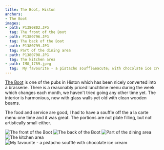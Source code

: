 ```yaml
---
title: The Boot, Histon
anchors:
- The Boot
images:
- path: P1380802.JPG
  tag: The front of the Boot
- path: P1380796.JPG
  tag: The back of the Boot
- path: P1380799.JPG
  tag: Part of the dining area
- path: P1380798.JPG
  tag: The kitchen area
- path: IMG_1759.jpeg
  tag:  My favourite - a pistacho souffl&eacute; with chocolate ice cream
---
```

[The Boot](https://boothiston.com/) is one of the pubs in Histon
which has been nicely converted into a brasserie. There is a
reasonably priced lunchtime menu during the week which changes each
month, we haven't tried going any other time yet. The interior is
harmonious, new with glass walls yet old with clean wooden beams.

The food and service are good, I had to have a souffle off the
a la carte menu one time and it was great. The portions are not
plate filling, but not artistically small either.

![The front of the Boot](P1380802.JPG)
![The back of the Boot](P1380796.JPG)
![Part of the dining area](P1380799.JPG)
![The kitchen area](P1380798.JPG)
![My favourite - a pistacho souffl&eacute; with chocolate ice cream](IMG_1759.jpeg)
